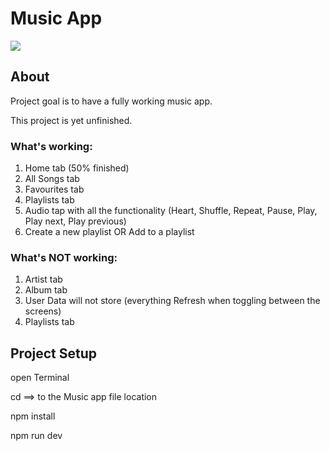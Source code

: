 <h1>Music App</h1>
<img src="https://github.com/GeeGne/Music-Player-App-Vanilla-JS/assets/153669435/30370ab1-d2af-4b6a-9c8a-578b22acba3c">
<h2>About</h2>
<p>Project goal is to have a fully working music app.</p>
<p>This project is yet unfinished.</p>

<h3>What's working:</h3>
<ol>
  <li>Home tab (50% finished)</li>
  <li>All Songs tab</li>
  <li>Favourites tab</li>
  <li>Playlists tab</li>
  <li>Audio tap with all the functionality (Heart, Shuffle, Repeat, Pause, Play, Play next, Play previous)</li>
  <li>Create a new playlist OR Add to a playlist</li>
</ol>

<h3>What's NOT working:</h3>
<ol>
  <li>Artist tab</li>
  <li>Album tab</li>
  <li>User Data will not store (everything Refresh when toggling between the screens)</li>
  <li>Playlists tab</li>
</ol>

<h2>Project Setup</h2>
<p>open Terminal</p>
<p>cd ==> to the Music app file location</p>
<p>npm install</p>
<p>npm run dev</p>
